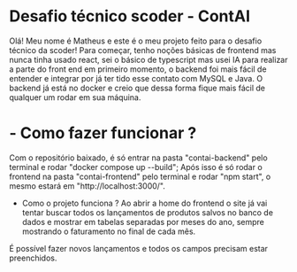 # <h1>Desafio técnico scoder - ContAI</h1>
Olá! Meu nome é Matheus e este é o meu projeto feito para o desafio técnico da scoder!
Para começar, tenho noções básicas de frontend mas nunca tinha usado react, sei o básico de typescript mas usei IA para realizar a parte do front end em primeiro momento, o backend foi mais fácil de entender e integrar por já ter tido esse contato com MySQL e Java. O backend já está no docker e creio que dessa forma fique mais fácil de qualquer um rodar em sua máquina.

<h1>- Como fazer funcionar ?</h1>
Com o repositório baixado, é só entrar na pasta "contai-backend" pelo terminal e rodar "docker compose up --build";
Após isso é só rodar o frontend na pasta "contai-frontend" pelo terminal e rodar "npm start", o mesmo estará em "http://localhost:3000/".

- Como o projeto funciona ?
Ao abrir a home do frontend o site já vai tentar buscar todos os lançamentos de produtos salvos no banco de dados e mostrar em tabelas separadas por meses do ano, sempre mostrando o faturamento no final de cada mês.
<imagem>
É possível fazer novos lançamentos e todos os campos precisam estar preenchidos.


